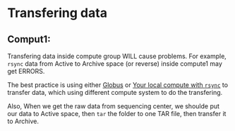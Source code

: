 # Transfering data


## Comput1:

Transfering data inside compute group WILL cause problems. 
For example, `rsync` data from Active to Archive space (or reverse) inside compute1 may get ERRORS.

The best practice is using either [Globus](https://github.com/jinlab-washu/Jin-lab.manual/blob/master/transferring_files/Globus.md) or 
[Your local compute with `rsync`](https://github.com/jinlab-washu/Jin-lab.manual/blob/master/transferring_files/connect_Storage1_to_Mac.md) 
to transfer data, which using different compute system to do the transfering.

Also, When we get the raw data from sequencing center, we shoulde put our data to Active space, then `tar` the folder to one TAR file, then transfer it to Archive.


